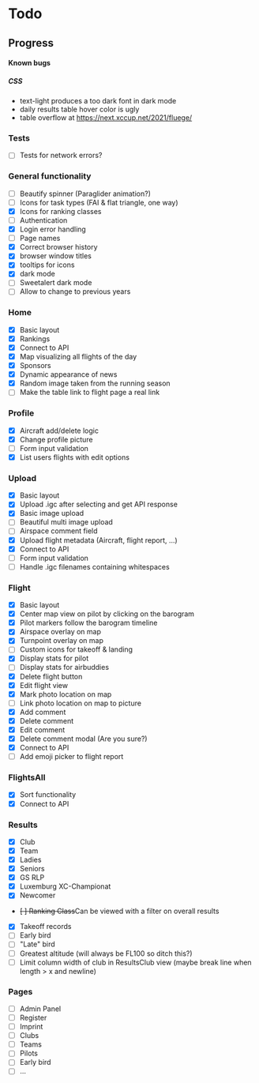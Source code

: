 # Todo

## Progress

#### Known bugs

##### CSS

- text-light produces a too dark font in dark mode
- daily results table hover color is ugly
- table overflow at https://next.xccup.net/2021/fluege/

### Tests

- [ ] Tests for network errors?

### General functionality

- [ ] Beautify spinner (Paraglider animation?)
- [ ] Icons for task types (FAI & flat triangle, one way)
- [x] Icons for ranking classes
- [ ] Authentication
- [x] Login error handling
- [ ] Page names
- [x] Correct browser history
- [x] browser window titles
- [x] tooltips for icons
- [x] dark mode
- [ ] Sweetalert dark mode
- [ ] Allow to change to previous years

### Home

- [x] Basic layout
- [x] Rankings
- [x] Connect to API
- [x] Map visualizing all flights of the day
- [x] Sponsors
- [x] Dynamic appearance of news
- [x] Random image taken from the running season
- [ ] Make the table link to flight page a real link

### Profile

- [x] Aircraft add/delete logic
- [x] Change profile picture
- [ ] Form input validation
- [x] List users flights with edit options

### Upload

- [x] Basic layout
- [x] Upload .igc after selecting and get API response
- [x] Basic image upload
- [ ] Beautiful multi image upload
- [ ] Airspace comment field
- [x] Upload flight metadata (Aircraft, flight report, ...)
- [x] Connect to API
- [ ] Form input validation
- [ ] Handle .igc filenames containing whitespaces

### Flight

- [x] Basic layout
- [x] Center map view on pilot by clicking on the barogram
- [x] Pilot markers follow the barogram timeline
- [x] Airspace overlay on map
- [x] Turnpoint overlay on map
- [ ] Custom icons for takeoff & landing
- [x] Display stats for pilot
- [ ] Display stats for airbuddies
- [x] Delete flight button
- [x] Edit flight view
- [x] Mark photo location on map
- [ ] Link photo location on map to picture
- [x] Add comment
- [x] Delete comment
- [x] Edit comment
- [x] Delete comment modal (Are you sure?)
- [x] Connect to API
- [ ] Add emoji picker to flight report

### FlightsAll

- [x] Sort functionality
- [x] Connect to API

### Results

- [x] Club
- [x] Team
- [x] Ladies
- [x] Seniors
- [x] GS RLP
- [x] Luxemburg XC-Championat
- [x] Newcomer
- ~~[ ] Ranking Class~~Can be viewed with a filter on overall results
- [x] Takeoff records
- [ ] Early bird
- [ ] "Late" bird
- [ ] Greatest altitude (will always be FL100 so ditch this?)
- [ ] Limit column width of club in ResultsClub view (maybe break line when length > x and newline)

### Pages

- [ ] Admin Panel
- [ ] Register
- [ ] Imprint
- [ ] Clubs
- [ ] Teams
- [ ] Pilots
- [ ] Early bird
- [ ] ...
